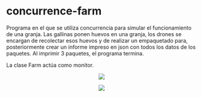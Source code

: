 # concurrence-farm
Programa en el que se utiliza concurrencia para simular el funcionamiento de una granja. Las gallinas ponen huevos en una granja, los drones se encargan de recolectar esos huevos y de realizar un empaquetado para, posteriormente crear un informe impreso en json con todos los datos de los paquetes. Al imprimir 3 paquetes, el programa termina.

La clase Farm actúa como monitor.

<p align="center">
  <img src="https://i.imgur.com/wOkIcDU.png"/>
</p>

<p align="center">
  <img src="https://i.imgur.com/2KYfhb7.png"/>
</p>
